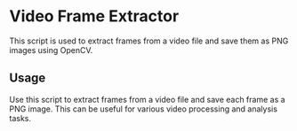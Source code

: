 # Video Frame Extractor
This script is used to extract frames from a video file and save them as PNG images using OpenCV.

## Usage
Use this script to extract frames from a video file and save each frame as a PNG image. This can be useful for various video processing and analysis tasks.
